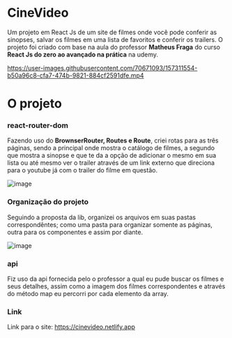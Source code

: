 # CineVideo
Um projeto em React Js de um site de filmes onde você pode conferir as sinopses, salvar os filmes em uma lista de favoritos e conferir os trailers.
O projeto foi criado com base na aula do professor <strong>Matheus Fraga</strong> do curso <strong>React Js do zero ao avançado na prática</strong> na udemy.

https://user-images.githubusercontent.com/70671093/157311554-b50a96c8-cfa7-474b-9821-884cf2591dfe.mp4


# O projeto

### react-router-dom
Fazendo uso do <strong>BrownserRouter, Routes e Route</strong>, criei rotas para as três páginas, sendo a principal onde mostra o catálogo de filmes, a segundo que mostra a sinopse e 
que te da a opção de adicionar o mesmo em sua lista ou até mesmo ver o trailer através de um link externo que direciona para o youtube já com o trailer do filme em questão.

![image](https://user-images.githubusercontent.com/70671093/157314082-dd89a7bc-dbcd-43ef-9450-f3dc61ae6029.png)


### Organização do projeto
Seguindo a proposta da lib, organizei os arquivos em suas pastas correspondêntes; como uma pasta para organizar somente as páginas, outra para os componentes e assim por diante.

![image](https://user-images.githubusercontent.com/70671093/157312372-1c171261-6c65-4044-9ad7-0d52e670a1d6.png)

### api
Fiz uso da api fornecida pelo o professor a qual eu pude buscar os filmes e seus detalhes, assim como a imagem dos filmes correspondentes e através do método map eu percorri 
por cada elemento da array.

### Link
Link para o site: https://cinevideo.netlify.app
